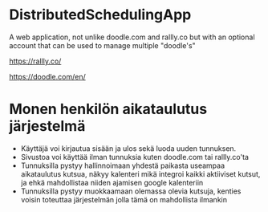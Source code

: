 # DistributedSchedulingApp
A web application, not unlike doodle.com and rallly.co but with an optional account that can be used to manage multiple "doodle's"

https://rallly.co/

https://doodle.com/en/

# Monen henkilön aikataulutus järjestelmä
- Käyttäjä voi kirjautua sisään ja ulos sekä luoda uuden tunnuksen.
- Sivustoa voi käyttää ilman tunnuksia kuten doodle.com tai rallly.co'ta
- Tunnuksilla pystyy hallinnoimaan yhdestä paikasta useampaa aikataulutus kutsua, näkyy kalenteri mikä integroi kaikki aktiiviset kutsut, ja ehkä mahdollistaa niiden ajamisen google kalenteriin
- Tunnuksilla pystyy muokkaamaan olemassa olevia kutsuja, kenties voisin toteuttaa järjestelmän jolla tämä on mahdollista ilmankin

